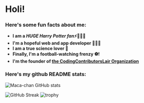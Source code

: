 # Holi! 


<h3> Here's some fun facts about me: </h3>

- **I am a ***HUGE Harry Potter fan***⚡🧙🏻‍♂️**
-  **I'm a hopeful web and app developer 👩🏻‍💻**
-  **I am a true science lover 🔬**
-  **Finally, I'm a football-watching frenzy ⚽!**
-  **I'm the founder of [the CodingContributorsLair Organization](https://github.com/CodingContributorsLair/)**

### Here's my github README stats:

![Maca-chan GitHub stats](https://github-readme-stats.vercel.app/api?username=maca-chan&show_icons=true&theme=radical) 

![GitHub Streak](https://github-readme-streak-stats.herokuapp.com/?user=maca-chan&theme=radical)
![trophy](https://github-profile-trophy.vercel.app/?username=maca-chan)

